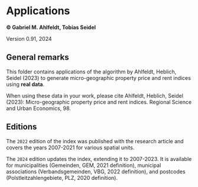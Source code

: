 # Applications 

**© Gabriel M. Ahlfeldt, Tobias Seidel**

Version 0.91, 2024

## General remarks

This folder contains applications of the algorithm by Ahlfeldt, Heblich, Seidel (2023) to generate micro-geographic property price and rent indices using **real data**. 

When using these data in your work, please cite Ahlfeldt, Heblich, Seidel (2023): Micro-geographic property price and rent indices. Regional Science and Urban Economics, 98.

## Editions

The `2022` edition of the index was published with the research article and covers the years 2007-2021 for various spatial units.

The `2024` edition updates the index, extending it to 2007-2023. It is available for municipalities (Gemeinden, GEM, 2021 definition), municipal associations (Verbandsgemeinden, VBG, 2022 definition), and postcodes (Polstleitzahlengebiete, PLZ, 2020 definition).

